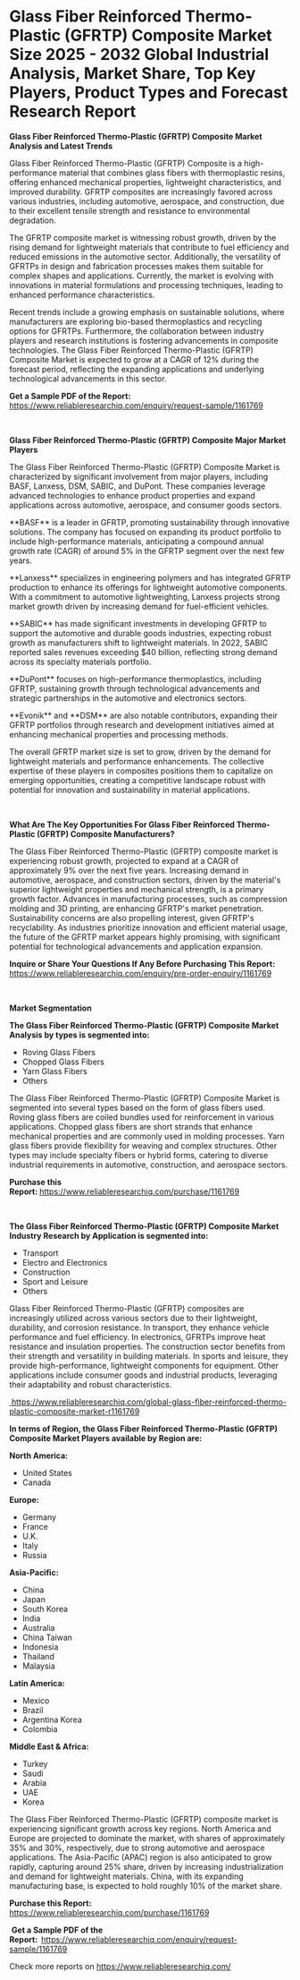 <p><h1>Glass Fiber Reinforced Thermo-Plastic (GFRTP) Composite Market Size 2025 - 2032 Global Industrial Analysis, Market Share, Top Key Players, Product Types and Forecast Research Report</h1></p><p><strong>Glass Fiber Reinforced Thermo-Plastic (GFRTP) Composite Market Analysis and Latest Trends</strong></p>
<p><p>Glass Fiber Reinforced Thermo-Plastic (GFRTP) Composite is a high-performance material that combines glass fibers with thermoplastic resins, offering enhanced mechanical properties, lightweight characteristics, and improved durability. GFRTP composites are increasingly favored across various industries, including automotive, aerospace, and construction, due to their excellent tensile strength and resistance to environmental degradation.</p><p>The GFRTP composite market is witnessing robust growth, driven by the rising demand for lightweight materials that contribute to fuel efficiency and reduced emissions in the automotive sector. Additionally, the versatility of GFRTPs in design and fabrication processes makes them suitable for complex shapes and applications. Currently, the market is evolving with innovations in material formulations and processing techniques, leading to enhanced performance characteristics.</p><p>Recent trends include a growing emphasis on sustainable solutions, where manufacturers are exploring bio-based thermoplastics and recycling options for GFRTPs. Furthermore, the collaboration between industry players and research institutions is fostering advancements in composite technologies. The Glass Fiber Reinforced Thermo-Plastic (GFRTP) Composite Market is expected to grow at a CAGR of 12% during the forecast period, reflecting the expanding applications and underlying technological advancements in this sector.</p></p>
<p><strong>Get a Sample PDF of the Report:&nbsp;</strong> <a href="https://www.reliableresearchiq.com/enquiry/request-sample/1161769?utm_campaign=3128&utm_medium=2&utm_source=Github&utm_content=ia&utm_term=02042025&utm_id=glass-fiber-reinforced-thermo-plastic-gfrtp-composite">https://www.reliableresearchiq.com/enquiry/request-sample/1161769</a></p>
<p>&nbsp;</p>
<p><strong>Glass Fiber Reinforced Thermo-Plastic (GFRTP) Composite Major Market Players</strong></p>
<p><p>The Glass Fiber Reinforced Thermo-Plastic (GFRTP) Composite Market is characterized by significant involvement from major players, including BASF, Lanxess, DSM, SABIC, and DuPont. These companies leverage advanced technologies to enhance product properties and expand applications across automotive, aerospace, and consumer goods sectors.</p><p>**BASF** is a leader in GFRTP, promoting sustainability through innovative solutions. The company has focused on expanding its product portfolio to include high-performance materials, anticipating a compound annual growth rate (CAGR) of around 5% in the GFRTP segment over the next few years.</p><p>**Lanxess** specializes in engineering polymers and has integrated GFRTP production to enhance its offerings for lightweight automotive components. With a commitment to automotive lightweighting, Lanxess projects strong market growth driven by increasing demand for fuel-efficient vehicles.</p><p>**SABIC** has made significant investments in developing GFRTP to support the automotive and durable goods industries, expecting robust growth as manufacturers shift to lightweight materials. In 2022, SABIC reported sales revenues exceeding $40 billion, reflecting strong demand across its specialty materials portfolio.</p><p>**DuPont** focuses on high-performance thermoplastics, including GFRTP, sustaining growth through technological advancements and strategic partnerships in the automotive and electronics sectors.</p><p>**Evonik** and **DSM** are also notable contributors, expanding their GFRTP portfolios through research and development initiatives aimed at enhancing mechanical properties and processing methods.</p><p>The overall GFRTP market size is set to grow, driven by the demand for lightweight materials and performance enhancements. The collective expertise of these players in composites positions them to capitalize on emerging opportunities, creating a competitive landscape robust with potential for innovation and sustainability in material applications.</p></p>
<p>&nbsp;</p>
<p><strong>What Are The Key Opportunities For Glass Fiber Reinforced Thermo-Plastic (GFRTP) Composite Manufacturers?</strong></p>
<p><p>The Glass Fiber Reinforced Thermo-Plastic (GFRTP) composite market is experiencing robust growth, projected to expand at a CAGR of approximately 9% over the next five years. Increasing demand in automotive, aerospace, and construction sectors, driven by the material's superior lightweight properties and mechanical strength, is a primary growth factor. Advances in manufacturing processes, such as compression molding and 3D printing, are enhancing GFRTP's market penetration. Sustainability concerns are also propelling interest, given GFRTP's recyclability. As industries prioritize innovation and efficient material usage, the future of the GFRTP market appears highly promising, with significant potential for technological advancements and application expansion.</p></p>
<p><strong>Inquire or Share Your Questions If Any Before Purchasing This Report:</strong> <a href="https://www.reliableresearchiq.com/enquiry/pre-order-enquiry/1161769?utm_campaign=3128&utm_medium=2&utm_source=Github&utm_content=ia&utm_term=02042025&utm_id=glass-fiber-reinforced-thermo-plastic-gfrtp-composite">https://www.reliableresearchiq.com/enquiry/pre-order-enquiry/1161769</a></p>
<p>&nbsp;</p>
<p><strong>Market Segmentation</strong></p>
<p><strong>The Glass Fiber Reinforced Thermo-Plastic (GFRTP) Composite Market Analysis by types is segmented into:</strong></p>
<p><ul><li>Roving Glass Fibers</li><li>Chopped Glass Fibers</li><li>Yarn Glass Fibers</li><li>Others</li></ul></p>
<p><p>The Glass Fiber Reinforced Thermo-Plastic (GFRTP) Composite Market is segmented into several types based on the form of glass fibers used. Roving glass fibers are coiled bundles used for reinforcement in various applications. Chopped glass fibers are short strands that enhance mechanical properties and are commonly used in molding processes. Yarn glass fibers provide flexibility for weaving and complex structures. Other types may include specialty fibers or hybrid forms, catering to diverse industrial requirements in automotive, construction, and aerospace sectors.</p></p>
<p><strong>Purchase this Report:&nbsp;</strong><a href="https://www.reliableresearchiq.com/purchase/1161769?utm_campaign=3128&utm_medium=2&utm_source=Github&utm_content=ia&utm_term=02042025&utm_id=glass-fiber-reinforced-thermo-plastic-gfrtp-composite">https://www.reliableresearchiq.com/purchase/1161769</a></p>
<p>&nbsp;</p>
<p><strong>The Glass Fiber Reinforced Thermo-Plastic (GFRTP) Composite Market Industry Research by Application is segmented into:</strong></p>
<p><ul><li>Transport</li><li>Electro and Electronics</li><li>Construction</li><li>Sport and Leisure</li><li>Others</li></ul></p>
<p><p>Glass Fiber Reinforced Thermo-Plastic (GFRTP) composites are increasingly utilized across various sectors due to their lightweight, durability, and corrosion resistance. In transport, they enhance vehicle performance and fuel efficiency. In electronics, GFRTPs improve heat resistance and insulation properties. The construction sector benefits from their strength and versatility in building materials. In sports and leisure, they provide high-performance, lightweight components for equipment. Other applications include consumer goods and industrial products, leveraging their adaptability and robust characteristics.</p></p>
<p><a href="https://www.reliableresearchiq.com/global-glass-fiber-reinforced-thermo-plastic-composite-market-r1161769?utm_campaign=3128&utm_medium=2&utm_source=Github&utm_content=ia&utm_term=02042025&utm_id=glass-fiber-reinforced-thermo-plastic-gfrtp-composite">&nbsp;https://www.reliableresearchiq.com/global-glass-fiber-reinforced-thermo-plastic-composite-market-r1161769</a></p>
<p><strong>In terms of Region, the Glass Fiber Reinforced Thermo-Plastic (GFRTP) Composite Market Players available by Region are:</strong></p>
<p>
    <p> <strong> North America: </strong>
        <ul>
            <li>United States</li>
            <li>Canada</li>
        </ul>
        </p> 
    <p> <strong> Europe: </strong>
        <ul>
            <li>Germany</li>
            <li>France</li>
            <li>U.K.</li>
            <li>Italy</li>
            <li>Russia</li>
        </ul>
        </p> 
    <p> <strong> Asia-Pacific: </strong>
        <ul>
            <li>China</li>
            <li>Japan</li>
            <li>South Korea</li>
            <li>India</li>
            <li>Australia</li>
            <li>China Taiwan</li>
            <li>Indonesia</li>
            <li>Thailand</li>
            <li>Malaysia</li>
        </ul>
        </p> 
    <p> <strong> Latin America: </strong>
        <ul>
            <li>Mexico</li>
            <li>Brazil</li>
            <li>Argentina Korea</li>
            <li>Colombia</li>
        </ul>
        </p> 
    <p> <strong> Middle East & Africa: </strong>
        <ul>
            <li>Turkey</li>
            <li>Saudi</li>
            <li>Arabia</li>
            <li>UAE</li>
            <li>Korea</li>
        </ul>
    </p>
    </p>
<p><p>The Glass Fiber Reinforced Thermo-Plastic (GFRTP) composite market is experiencing significant growth across key regions. North America and Europe are projected to dominate the market, with shares of approximately 35% and 30%, respectively, due to strong automotive and aerospace applications. The Asia-Pacific (APAC) region is also anticipated to grow rapidly, capturing around 25% share, driven by increasing industrialization and demand for lightweight materials. China, with its expanding manufacturing base, is expected to hold roughly 10% of the market share.</p></p>
<p><strong>Purchase this Report: </strong><a href="https://www.reliableresearchiq.com/purchase/1161769?utm_campaign=3128&utm_medium=2&utm_source=Github&utm_content=ia&utm_term=02042025&utm_id=glass-fiber-reinforced-thermo-plastic-gfrtp-composite">https://www.reliableresearchiq.com/purchase/1161769</a></p>
<p>&nbsp;<strong>Get a Sample PDF of the Report:&nbsp;&nbsp;</strong><a href="https://www.reliableresearchiq.com/enquiry/request-sample/1161769?utm_campaign=3128&utm_medium=2&utm_source=Github&utm_content=ia&utm_term=02042025&utm_id=glass-fiber-reinforced-thermo-plastic-gfrtp-composite">https://www.reliableresearchiq.com/enquiry/request-sample/1161769</a></p>
<p><strong></strong></p>
<p>Check more reports on <a href="https://www.reliableresearchiq.com/?utm_campaign=3128&utm_medium=2&utm_source=Github&utm_content=ia&utm_term=02042025&utm_id=glass-fiber-reinforced-thermo-plastic-gfrtp-composite">https://www.reliableresearchiq.com/</a></p>